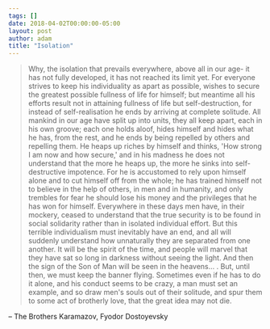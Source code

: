 ```yaml
---
tags: []
date: 2018-04-02T00:00:00-05:00
layout: post
author: adam
title: "Isolation"
---
```


> Why, the isolation that prevails everywhere, above all in our age- it has not
> fully developed, it has not reached its limit yet. For everyone strives to
> keep his individuality as apart as possible, wishes to secure the greatest
> possible fullness of life for himself; but meantime all his efforts result not
> in attaining fullness of life but self-destruction, for instead of
> self-realisation he ends by arriving at complete solitude. All mankind in our
> age have split up into units, they all keep apart, each in his own groove;
> each one holds aloof, hides himself and hides what he has, from the rest, and
> he ends by being repelled by others and repelling them. He heaps up riches by
> himself and thinks, 'How strong I am now and how secure,' and in his madness
> he does not understand that the more he heaps up, the more he sinks into
> self-destructive impotence. For he is accustomed to rely upon himself alone
> and to cut himself off from the whole; he has trained himself not to believe
> in the help of others, in men and in humanity, and only trembles for fear he
> should lose his money and the privileges that he has won for himself.
> Everywhere in these days men have, in their mockery, ceased to understand that
> the true security is to be found in social solidarity rather than in isolated
> individual effort. But this terrible individualism must inevitably have an
> end, and all will suddenly understand how unnaturally they are separated from
> one another. It will be the spirit of the time, and people will marvel that
> they have sat so long in darkness without seeing the light. And then the sign
> of the Son of Man will be seen in the heavens… . But, until then, we must keep
> the banner flying. Sometimes even if he has to do it alone, and his conduct
> seems to be crazy, a man must set an example, and so draw men's souls out of
> their solitude, and spur them to some act of brotherly love, that the great
> idea may not die.

– The Brothers Karamazov, Fyodor Dostoyevsky

